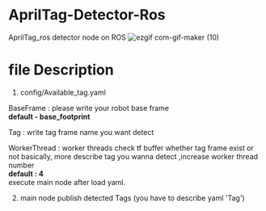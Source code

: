# AprilTag-Detector-Ros
AprilTag_ros detector node on ROS 
![ezgif com-gif-maker (10)](https://user-images.githubusercontent.com/70446214/113014816-e4498c00-91b7-11eb-8936-0548b1e1bd2a.gif)

# file Description 

1. config/Available_tag.yaml
 
  BaseFrame : please write your robot base frame  
              __default - base_footprint__
              
  Tag : write tag frame name you want detect  
              
  WorkerThread : worker threads check tf buffer whether tag frame exist or not
                 basically, more describe tag you wanna detect ,increase worker thread number  
             __default : 4__  
execute main node after load yaml.     

2.  main node publish detected Tags (you have to describe yaml 'Tag')
